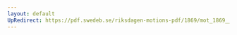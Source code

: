 ```yaml
---
layout: default
UpRedirect: https://pdf.swedeb.se/riksdagen-motions-pdf/1869/mot_1869__fk__00037/mot_1869__fk__00037_002.pdf
---
```

